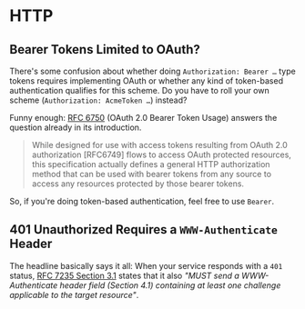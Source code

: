 # HTTP

## Bearer Tokens Limited to OAuth?

There's some confusion about whether doing `Authorization: Bearer …` type tokens requires implementing OAuth or whether any kind of token-based authentication qualifies for this scheme. 
Do you have to roll your own scheme (`Authorization: AcmeToken …`) instead?

Funny enough: 
[RFC 6750](https://tools.ietf.org/html/rfc6750) (OAuth 2.0 Bearer Token Usage) answers the question already in its introduction.

> While designed for use with access tokens resulting from OAuth 2.0 authorization [RFC6749] flows to access OAuth protected resources, this specification actually defines a general HTTP authorization method that can be used with bearer tokens from any source to access any resources protected by those bearer tokens.

So, if you're doing token-based authentication, feel free to use `Bearer`.

## 401 Unauthorized Requires a `WWW-Authenticate` Header

The headline basically says it all: 
When your service responds with a `401` status, [RFC 7235 Section 3.1](https://tools.ietf.org/html/rfc7235#section-3.1) states that it also _"MUST send a WWW-Authenticate header field (Section 4.1) containing at least one challenge applicable to the target resource"_.
